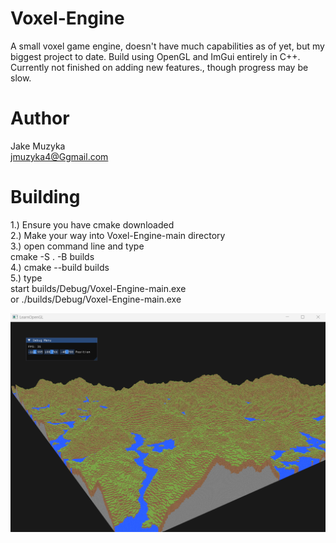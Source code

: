 # Voxel-Engine
 A small voxel game engine, doesn't have much capabilities as of yet, but my biggest project to date. Build using OpenGL and ImGui entirely in C++. Currently not finished on adding new features., though progress may be slow.

 # Author
 Jake Muzyka  
 jmuzyka4@Ggmail.com

# Building
1.) Ensure you have cmake downloaded  
2.) Make your way into Voxel-Engine-main directory  
3.) open command line and type  
    cmake -S . -B builds  
4.) cmake --build builds  
5.) type  
    start builds/Debug/Voxel-Engine-main.exe  
    or 
    ./builds/Debug/Voxel-Engine-main.exe
  

![Picture](https://github.com/Jakemuzy/Voxel-Engine/blob/main/dependencies/textures/examplePictures/Voxel%20Example.png)
